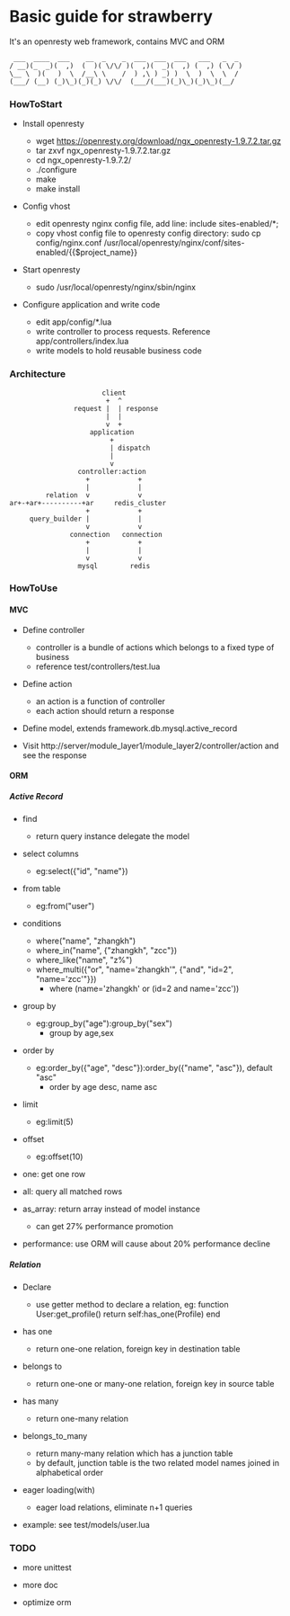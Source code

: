 Basic guide for strawberry
===========================
It's an openresty web framework, contains MVC and ORM

     ___  ____  ___    __  _    _  ___  ___  ___   ___   _  _ 
    / __)(_  _)(  ,)  (  )( \/\/ )(  ,)(  _)(  ,) (  ,) ( \/ )
    \__ \  )(   )  \  /__\ \    /  ) ,\ ) _) )  \  )  \  \  / 
    (___/ (__) (_)\_)(_)(_) \/\/  (___/(___)(_)\_)(_)\_)(__/  

### HowToStart
*	Install openresty
	-	wget https://openresty.org/download/ngx_openresty-1.9.7.2.tar.gz
	-	tar zxvf ngx_openresty-1.9.7.2.tar.gz
	-	cd ngx_openresty-1.9.7.2/
	-	./configure
	-	make
	-	make install

*	Config vhost
	-	edit openresty nginx config file, add line: include sites-enabled/*;
	-	copy vhost config file to openresty config directory: sudo cp config/nginx.conf /usr/local/openresty/nginx/conf/sites-enabled/{{$project_name}}

*	Start openresty
	-	sudo /usr/local/openresty/nginx/sbin/nginx

*	Configure application and write code
	-	edit app/config/*.lua
	-	write controller to process requests. Reference app/controllers/index.lua
	-	write models to hold reusable business code


###	Architecture

                           client
                            +  ^
                    request |  | response
                            |  |
                            v  +
                        application
                             +
                             | dispatch
                             |
                             v
                     controller:action
                       +            +
                       |            |
             relation  v            v
    ar+-+ar+----------+ar     redis_cluster
                       +            +
         query_builder |            |
                       v            v
                   connection   connection
                       +            +
                       |            |
                       v            v
                     mysql        redis


###	HowToUse
####	MVC

*	Define controller
	-	controller is a bundle of actions which belongs to a fixed type of business
	-	reference test/controllers/test.lua

*	Define action
	-	an action is a function of controller
	-	each action should return a response

*	Define model, extends framework.db.mysql.active_record

*	Visit http://server/module_layer1/module_layer2/controller/action and see the response

####	ORM
#####	Active Record
*	find
	-	return query instance delegate the model

*	select columns
	-	eg:select({"id", "name"})

*	from table
	-	eg:from("user")

*	conditions
	-	where("name", "zhangkh")
	-	where_in("name", {"zhangkh", "zcc"})
	-	where_like("name", "z%")
	-	where_multi({"or", "name='zhangkh'", {"and", "id=2", "name='zcc'"}})
		-	where (name='zhangkh' or (id=2 and name='zcc'))

*	group by
	-	eg:group_by("age"):group_by("sex")
		-	group by age,sex

*	order by
	-	eg:order_by({"age", "desc"}):order_by({"name", "asc"}), default "asc"
		-	order by age desc, name asc

*	limit
	-	eg:limit(5)

*	offset
	-	eg:offset(10)

*	one: get one row

*	all: query all matched rows

*	as_array: return array instead of model instance
	-	can get 27% performance promotion

*	performance: use ORM will cause about 20% performance decline

#####	Relation
*	Declare
	-	use getter method to declare a relation, eg:
				function User:get_profile()
            		return self:has_one(Profile)
    			end

*	has one
	-	return one-one relation, foreign key in destination table

*	belongs to
	-	return one-one or many-one relation, foreign key in source table

*	has many
	-	return one-many relation

*	belongs_to_many
	-	return many-many relation which has a junction table
	-	by default, junction table is the two related model names joined in alphabetical order

*	eager loading(with)
	-	eager load relations, eliminate n+1 queries

*	example: see test/models/user.lua


### TODO
*   more unittest

*	more doc

*	optimize orm
